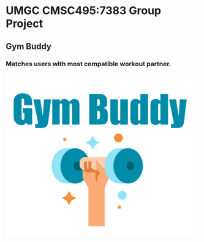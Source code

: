 # UMGC CMSC495:7383 Group Project

## Gym Buddy

### Matches users with most compatible workout partner.

<img src="imgs\GymLogo.png">